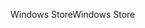 <span data-ttu-id="62e48-101">Windows Store</span><span class="sxs-lookup"><span data-stu-id="62e48-101">Windows Store</span></span>